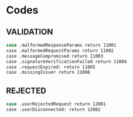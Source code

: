 # Codes

## VALIDATION

```sh
case .malformedResponseParams return 11001
case .malformedRequestParams return 11002
case .messageCompromised return 11003
case .signatureVerificationFailed return 11004
case .requestExpired: return 11005
case .missingIssuer return 11006
```

## REJECTED

```sh
case .userRejectedRequest return 12001
case .userDisconnected: return 12002
```

